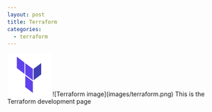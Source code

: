```yaml
---
layout: post
title: Terraform
categories:
  - terraform
---
```


<img src="images/terraform.png" width="100" height="100" />
![Terraform image](images/terraform.png)
This is the Terraform development page

